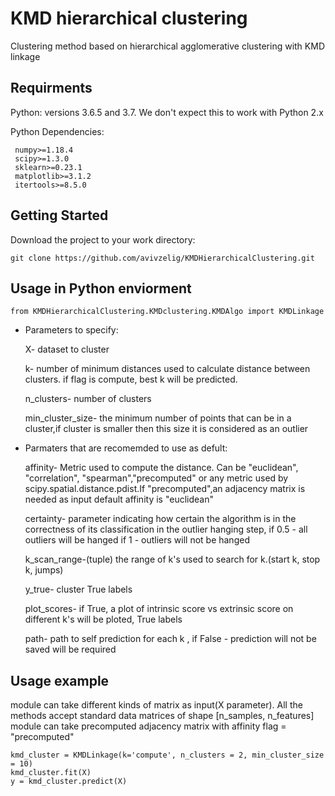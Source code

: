 # KMD hierarchical clustering
Clustering method based on hierarchical agglomerative clustering with KMD linkage

 ## Requirments 
Python: versions 3.6.5 and 3.7. We don't expect this to work with Python 2.x

Python Dependencies:
```
 numpy>=1.18.4
 scipy>=1.3.0
 sklearn>=0.23.1
 matplotlib>=3.1.2
 itertools>=8.5.0
 ```

## Getting Started
Download the project to your work directory:
```
git clone https://github.com/avivzelig/KMDHierarchicalClustering.git
```

## Usage in Python enviorment 

```
from KMDHierarchicalClustering.KMDclustering.KMDAlgo import KMDLinkage
```

- Parameters to specify:

  X- dataset to cluster
  
  k- number of minimum distances used to calculate distance between clusters. if flag is compute, best k will be predicted.
  
  n_clusters- number of clusters
  
  min_cluster_size- the minimum number of points that can be in a cluster,if cluster is smaller then this size it is considered as an outlier
  
  
- Parmaters that are recomemded to use as defult:

    affinity- Metric used to compute the distance. Can be "euclidean", "correlation", "spearman","precomputed"
    or any metric used by scipy.spatial.distance.pdist.If "precomputed",an adjacency matrix is needed as input 
    default affinity is "euclidean" 
    
    certainty- parameter indicating how certain the algorithm is in the correctness of its classification in the outlier hanging step, if 0.5 - all outliers will be       hanged if 1 - outliers will not be hanged

    k_scan_range-(tuple) the range of k's used to search for k.(start k, stop k, jumps)

    y_true- cluster True labels

    plot_scores- if True, a plot of intrinsic score vs extrinsic score on different k's will be ploted, True labels

    path- path to self prediction for each k , if False - prediction will not be saved
    will be required
 
## Usage example
module can take different kinds of matrix as input(X parameter). All the methods accept standard data matrices of shape [n_samples, n_features]
module can take precomputed adjacency matrix with affinity flag = "precomputed"
```
kmd_cluster = KMDLinkage(k='compute', n_clusters = 2, min_cluster_size = 10)
kmd_cluster.fit(X)
y = kmd_cluster.predict(X)

```
